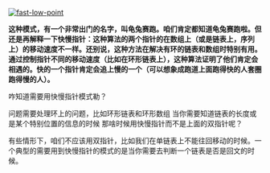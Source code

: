 <a href="https://ibb.co/JRj2QwJ"><img src="https://i.ibb.co/Kjx7wpv/fast-low-point.jpg" alt="fast-low-point" border="0"></a>

**这种模式，有一个非常出门的名字，叫龟兔赛跑。咱们肯定都知道龟兔赛跑啦。但还是再解释一下快慢指针：这种算法的两个指针的在数组上（或是链表上，序列上）的移动速度不一样。还别说，这种方法在解决有环的链表和数组时特别有用。
通过控制指针不同的移动速度（比如在环形链表上），这种算法证明了他们肯定会相遇的。快的一个指针肯定会追上慢的一个（可以想象成跑道上面跑得快的人套圈跑得慢的人）。**


咋知道需要用快慢指针模式勒？

问题需要处理环上的问题，比如环形链表和环形数组
当你需要知道链表的长度或是某个特别位置的信息的时候
那啥时候用快慢指针而不是上面的双指针呢？

有些情形下，咱们不应该用双指针，比如我们在单链表上不能往回移动的时候。一个典型的需要用到快慢指针的模式的是当你需要去判断一个链表是否是回文的时候。

